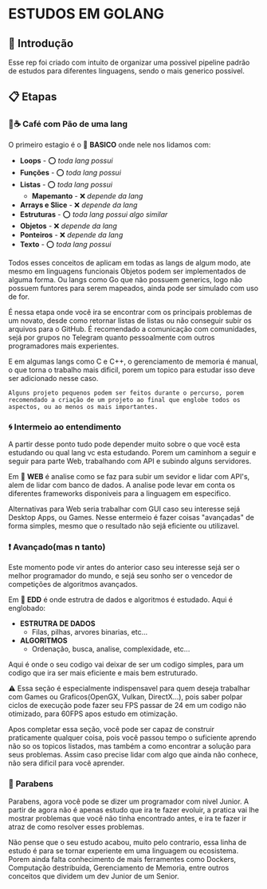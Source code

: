 # ESTUDOS EM GOLANG

## 🚀 Introdução
Esse rep foi criado com intuito de organizar uma possivel pipeline padrão de estudos para diferentes linguagens, sendo o mais generico possivel.  

## 📋 Etapas

### :bread::coffee: **Café com Pão de uma lang**
O primeiro estagio é o :file_folder: **BASICO** onde nele nos lidamos com: 

* **Loops** -  :o: *toda lang possui*
* **Funções** -  :o: *toda lang possui*
* **Listas** -  :o: *toda lang possui*
  * **Mapemanto** - :x: *depende da lang*
* **Arrays e Slice** - :x: *depende da lang*
* **Estruturas** -  :o: *toda lang possui algo similar*
* **Objetos** -  :x: *depende da lang*
* **Ponteiros** -  :x: *depende da lang*
* **Texto** -  :o: *toda lang possui*

Todos esses conceitos de aplicam em todas as langs de algum modo, ate mesmo em linguagens funcionais Objetos podem ser implementados de alguma forma. Ou langs como Go que não possuem generics, logo não possuem funtores para serem mapeados, ainda pode ser simulado com uso de for. 

É nessa etapa onde você ira se encontrar com os principais problemas de um novato, desde como retornar listas de listas ou não conseguir subir os arquivos para o GitHub. É recomendado a comunicação com comunidades, sejá por grupos no Telegram quanto pessoalmente com outros programadores mais experientes.

E em algumas langs como C e C++, o gerenciamento de memoria é manual, o que torna o trabalho mais dificil, porem um topico para estudar isso deve ser adicionado nesse caso.

```
Alguns projeto pequenos podem ser feitos durante o percurso, porem recomendado a criação de um projeto ao final que englobe todos os aspectos, ou ao menos os mais importantes.
```

### :cyclone: **Intermeio ao entendimento**
A partir desse ponto tudo pode depender muito sobre o que você esta estudando ou qual lang vc esta estudando. Porem um caminhom a seguir e seguir para parte Web, trabalhando com API e subindo alguns servidores. 

Em :file_folder: **WEB** é analise como se faz para subir um sevidor e lidar com API's, alem de lidar com banco de dados. A analise pode levar em conta os diferentes frameworks disponiveis para a linguagem em especifico.

Alternativas para Web seria trabalhar com GUI caso seu interesse sejá Desktop Apps, ou Games. Nesse entermeio é fazer coisas "avançadas" de forma simples, mesmo que o resultado não sejá eficiente ou utilizavel.

### :exclamation: **Avançado(mas n tanto)**
Este momento pode vir antes do anterior caso seu interesse sejá ser o melhor programador do mundo, e sejá seu sonho ser o vencedor de competições de algoritmos avançados. 

Em :file_folder: **EDD** é onde estrutra de dados e algoritmos é estudado. Aqui é englobado:
* **ESTRUTRA DE DADOS**
    * Filas, pilhas, arvores binarias, etc...
* **ALGORITMOS**
    * Ordenação, busca, analise, complexidade, etc...

Aqui é onde o seu codigo vai deixar de ser um codigo simples, para um codigo que ira ser mais eficiente e mais bem estruturado. 

:warning: Essa seção é especialmente indispensavel para quem deseja trabalhar com Games ou Graficos(OpenGX, Vulkan, DirectX...), pois saber polpar ciclos de execução pode fazer seu FPS passar de 24 em um codigo não otimizado, para 60FPS apos estudo em otimização.

Apos completar essa seção, você pode ser capaz de construir praticamente qualquer coisa, pois você passou tempo o suficiente aprendo não so os topicos listados, mas também a como encontrar a solução para seus problemas. Assim caso precise  lidar com algo que ainda não conhece, não sera dificil para você aprender.

### :tada: **Parabens**
Parabens, agora você pode se dizer um programador com nivel Junior. A partir de agora não é apenas estudo que ira te fazer evoluir, a pratica vai lhe mostrar problemas que você não tinha encontrado antes, e ira te fazer ir atraz de como resolver esses problemas.

Não pense que o seu estudo acabou, muito pelo contrario, essa linha de estudo é para se tornar experiente em uma linguagem ou ecosistema. Porem ainda falta conhecimento de mais ferramentes como Dockers, Computação destribuida, Gerenciamento de Memoria, entre outros conceitos que dividem um dev Junior de um Senior.

